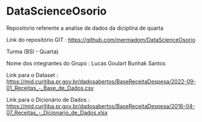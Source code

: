 # DataScienceOsorio
Repositorio referente a analise de dados da diciplina de quarta

Link do repositório GIT : https://github.com/mermadom/DataScienceOsorio

Turma (BSI - Quarta)

Nome dos integrantes do Grupo : Lucas Goulart Bunhak Santos

Link para o Dataset :
https://mid.curitiba.pr.gov.br/dadosabertos/BaseReceitaDespesa/2022-09-01_Receitas_-_Base_de_Dados.csv

Link para o Dicionário de Dados :
https://mid.curitiba.pr.gov.br/dadosabertos/BaseReceitaDespesa/2016-04-07_Receitas_-_Dicionario_de_Dados.xlsx

